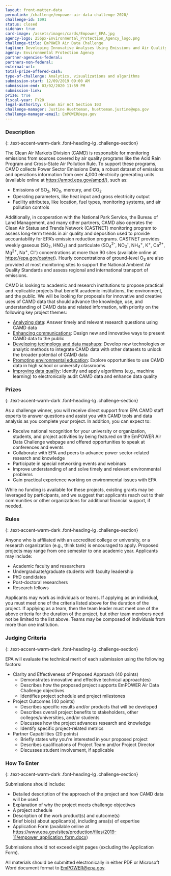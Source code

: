 ```yaml
---
layout: front-matter-data
permalink: /challenge/empower-air-data-challenge-2020/
challenge-id: 1091
status: closed
sidenav: true
card-image: /assets/images/cards/Empower_EPA.jpg
agency-logo: 256px-Environmental_Protection_Agency_logo.png
challenge-title: EmPOWER Air Data Challenge
tagline: Developing Innovative Analyses Using Emissions and Air Quality Monitoring Data
agency: Environmental Protection Agency
partner-agencies-federal:
partners-non-federal:
external-url:
total-prize-offered-cash: 
type-of-challenge: Analytics, visualizations and algorithms
submission-start: 12/09/2019 09:00 AM 
submission-end: 03/02/2020 11:59 PM
submission-link:
prize: true
fiscal-year: FY20
legal-authority: Clean Air Act Section 103
challenge-manager: Justine Huetteman, huetteman.justine@epa.gov
challenge-manager-email: EmPOWER@epa.gov
---
```




<!-- Description start -->
### Description
{: .text-accent-warm-dark .font-heading-lg .challenge-section}

<p>The Clean Air Markets Division (CAMD) is responsible for monitoring emissions from sources covered by air quality programs like the Acid Rain Program and Cross-State Air Pollution Rule. To support these programs, CAMD collects Power Sector Emissions Data, a robust dataset of emissions and operations information from over 4,000 electricity generating units (available online at <a href="https://ampd.epa.gov/ampd/">https://ampd.epa.gov/ampd/</a>), such as:</p>
<ul>
<li>Emissions of SO<sub>2</sub>, NO<sub>X</sub>, mercury, and CO<sub>2</sub></li>
<li>Operating parameters, like heat input and gross electricity output</li>
<li>Facility attributes, like location, fuel types, monitoring systems, and air pollution controls</li>
</ul>
<p>Additionally, in cooperation with the National Park Service, the Bureau of Land Management, and many other partners, CAMD also operates the Clean Air Status and Trends Network (CASTNET) monitoring program to assess long-term trends in air quality and deposition used to provide accountability for EPA&rsquo;s emission reduction programs. CASTNET provides weekly gaseous (SO<sub>2</sub>, HNO<sub>3</sub>) and particulate (SO<sub>4</sub><sup>2-</sup>, NO<sub>3</sub><sup>-</sup>, NH<sub>4</sub><sup>+</sup>, K<sup>+</sup>, Ca<sup>2+</sup>, Mg<sup>2+</sup>, Na<sup>+</sup>, Cl<sup>-</sup>) concentrations at more than 90 sites (available online at <a href="https://epa.gov/castnet">https://epa.gov/castnet</a>). Hourly concentrations of ground-level O<sub>3</sub> are also provided at most monitoring sites to support the National Ambient Air Quality Standards and assess regional and international transport of emissions.</p>
<p>CAMD is looking to academic and research institutions to propose practical and replicable projects that benefit academic institutions, the environment, and the public. We will be looking for proposals for innovative and creative uses of CAMD data that should advance the knowledge, use, and understanding of CAMD data and related information, with priority on the following key project themes:</p>
<ul>
<li><u>Analyzing data</u>: Answer timely and relevant research questions using CAMD data</li>
<li><u>Enhancing communications</u>: Design new and innovative ways to present CAMD data to the public</li>
<li><u>Developing technology and data mashups</u>: Develop new technologies or analytic methods to integrate CAMD data with other datasets to unlock the broader potential of CAMD data</li>
<li><u>Promoting environmental education</u>: Explore opportunities to use CAMD data in high school or university classrooms</li>
<li><u>Improving data quality</u>: Identify and apply algorithms (e.g., machine learning) to electronically audit CAMD data and enhance data quality</li>
</ul>

<!-- Prizes start -->
### Prizes
{: .text-accent-warm-dark .font-heading-lg .challenge-section}

<p>As a challenge winner, you will receive direct support from EPA CAMD staff experts to answer questions and assist you with CAMD tools and data analysis as you complete your project. In addition, you can expect to:</p>
<ul>
<li>Receive national recognition for your university or organization, students, and project activities by being featured on the EmPOWER Air Data Challenge webpage and offered opportunities to speak at conferences and events</li>
<li>Collaborate with EPA and peers to advance power sector-related research and knowledge</li>
<li>Participate in special networking events and webinars</li>
<li>Improve understanding of and solve timely and relevant environmental problems</li>
<li>Gain practical experience working on environmental issues with EPA</li>
</ul>
<p>While no funding is available for these projects, existing grants may be leveraged by participants, and we suggest that applicants reach out to their communities or other organizations for additional financial support, if needed.</p>

<!-- Rules start -->
### Rules 
{: .text-accent-warm-dark .font-heading-lg .challenge-section}

<p>Anyone who is affiliated with an accredited college or university, or a research organization (e.g., think tank) is encouraged to apply. Proposed projects may range from one semester to one academic year. Applicants may include:</p>
<ul>
<li>Academic faculty and researchers</li>
<li>Undergraduate/graduate students with faculty leadership</li>
<li>PhD candidates</li>
<li>Post-doctoral researchers</li>
<li>Research fellows</li>
</ul>
<p>Applicants may work as individuals or teams. If applying as an individual, you must meet one of the criteria listed above for the duration of the project. If applying as a team, then the team leader must meet one of the above criteria for the duration of the project, but other team members need not be limited to the list above. Teams may be composed of individuals from more than one institution.</p>

<!-- Judging start -->
### Judging Criteria
{: .text-accent-warm-dark .font-heading-lg .challenge-section}

<p>EPA will evaluate the technical merit of each submission using the following factors:</p>
<ul>
<li>Clarity and Effectiveness of Proposed Approach (40 points)
<ul>
<li>Demonstrates innovative and effective technical approach(es)</li>
<li>Describes how the proposed project supports EmPOWER Air Data Challenge objectives</li>
<li>Identifies project schedule and project milestones</li>
</ul>
</li>
<li>Project Outcomes (40 points)
<ul>
<li>Describes specific results and/or products that will be developed</li>
<li>Describes overall project benefits to stakeholders, other colleges/universities, and/or students</li>
<li>Discusses how the project advances research and knowledge</li>
<li>Identify specific project-related metrics</li>
</ul>
</li>
<li>Partner Capabilities (20 points)
<ul>
<li>Briefly states why you're interested in your proposed project</li>
<li>Describes qualifications of Project Team and/or Project Director</li>
<li>Discusses student involvement, if applicable</li>
</ul>
</li>
</ul>

<!--  How To Enter start -->
### How To Enter
{: .text-accent-warm-dark .font-heading-lg .challenge-section}

<p>Submissions should include:</p>
<ul>
<li>Detailed description of the approach of the project and how CAMD data will be used</li>
<li>Explanation of why the project meets challenge objectives</li>
<li>A project schedule</li>
<li>Description of the work product(s) and outcome(s)</li>
<li>Brief bio(s) about applicant(s), including area(s) of expertise</li>
<li>Application Form (available online at <a href="https://www.epa.gov/sites/production/files/2019-11/empower_application_form.docx">https://www.epa.gov/sites/production/files/2019-11/empower_application_form.docx</a>)</li>
</ul>
<p>Submissions should not exceed eight pages (excluding the Application Form).</p>
<p>All materials should be submitted electronically in either PDF or Microsoft Word document format to <a href="mailto:EmPOWER@epa.gov">EmPOWER@epa.gov</a>.</p>
